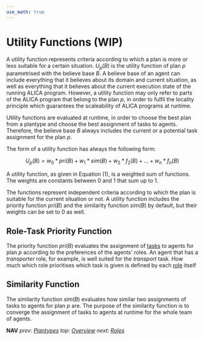 ```yaml
---
use_math: true
---
```

# Utility Functions (WIP)
A utility function represents criteria according to which a plan is more or less suitable for a certain situation. $U_p(B)$ is the utility function of plan $p$ parametrised with the believe base $B$. A believe base of an agent can include everything that it believes about its domain and current situation, as well as everything that it believes about the current execution state of the running ALICA program. However, a utility function may only refer to parts of the ALICA program that belong to the plan $p$, in order to fulfil the locality principle which guarantees the scaleability of ALICA programs at runtime. 

Utility functions are evaluated at runtime, in order to choose the best plan from a plantype and choose the best assignment of tasks to agents. Therefore, the believe base $B$ always includes the current or a potential task assignment for the plan $p$.

The form of a utility function has always the following form:

$$U_p(B) = w_0*pri(B) + w_1*sim(B) + w_2*f_2(B)+...+w_n*f_n(B)$$

A utility function, as given in Equation (1), is a weighted sum of functions. The weights are constants between 0 and 1 that sum up to 1. 

The functions represent independent criteria according to which the plan is suitable for the current situation or not. A utility function includes the priority function $pri(B)$ and the similarity function $sim(B)$ by default, but their weights can be set to 0 as well.

## Role-Task Priority Function

The priority function $pri(B)$ evaluates the assignment of [tasks](tasks.md) to agents for plan $p$ according to the preferences of the agents' roles. An agent that has a *transporter* role, for example, is well suited for the *transport* task. How much which role prioritises which task is given is defined by each [role](roles.md) itself

## Similarity Function

The similarity function $sim(B)$ evaluates how similar two assignments of tasks to agents for plan $p$ are. The purpose of the similarity function is to converge the assignment of tasks to agents at runtime for the whole team of agents.

**NAV** *prev: [Plantypes](plantypes.md)*  *top: [Overview](README.md)* *next: [Roles](roles.md)*
